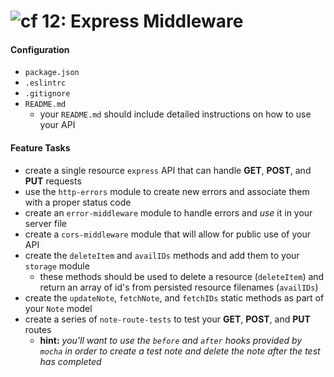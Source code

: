 ![cf](https://i.imgur.com/7v5ASc8.png) 12: Express Middleware
======

#### Configuration
* `package.json`
* `.eslintrc`
* `.gitignore`
* `README.md`
  * your `README.md` should include detailed instructions on how to use your API

#### Feature Tasks
* create a single resource `express` API that can handle **GET**, **POST**, and **PUT** requests
* use the `http-errors` module to create new errors and associate them with a proper status code
* create an `error-middleware` module to handle errors and *use* it in your server file
* create a `cors-middleware` module that will allow for public use of your API
* create the `deleteItem` and `availIDs` methods and add them to your `storage` module
  * these methods should be used to delete a resource (`deleteItem`) and return an array of id's from persisted resource filenames (`availIDs`)
* create the `updateNote`, `fetchNote`, and `fetchIDs` static methods as part of your `Note` model
* create a series of `note-route-tests` to test your **GET**, **POST**, and **PUT** routes
  * **hint:** *you'll want to use the `before` and `after` hooks provided by `mocha` in order to create a test note and delete the note after the test has completed*
